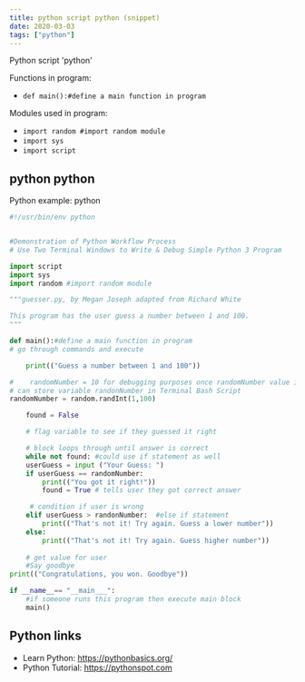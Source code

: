 ```yaml
---
title: python script python (snippet)
date: 2020-03-03
tags: ["python"]
---
```

Python script 'python'

Functions in program: 
* `def main():#define a main function in program `

Modules used in program: 
* `import random #import random module `
* `import sys`
* `import script`

## python python

Python example: python

```python
#!/usr/bin/env python 


#Demonstration of Python Workflow Process 
# Use Two Terminal Windows to Write & Debug Simple Python 3 Program 

import script
import sys
import random #import random module 

"""guesser.py, by Megan Joseph adapted from Richard White

This program has the user guess a number between 1 and 100.
"""

def main():#define a main function in program 
# go through commands and execute 

    print(("Guess a number between 1 and 100"))

#    randomNumber = 10 for debugging purposes once randomNumber value is stored in command terminal 
# can store variable randonNumber in Terminal Bash Script 
randomNumber = random.randInt(1,100)

    found = False

    # flag variable to see if they guessed it right

    # block loops through until answer is correct
    while not found: #could use if statement as well 
    userGuess = input ("Your Guess: ")
    if userGuess == randomNumber:
        print(("You got it right!"))
        found = True # tells user they got correct answer 

     # condition if user is wrong 
    elif userGuess > randonNumber:  #else if statement 
        print(("That's not it! Try again. Guess a lower number"))
    else: 
        print(("That's not it! Try again. Guess higher number"))
    
    # get value for user
    #Say goodbye 
print(("Congratulations, you won. Goodbye"))

if __name__== "__main___":
    #if someone runs this program then execute main block 
    main()


```

## Python links

- Learn Python: https://pythonbasics.org/
- Python Tutorial: https://pythonspot.com
